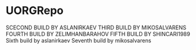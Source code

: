 # UORGRepo
SCECOND BUILD BY ASLANIRKAEV
THIRD BUILD BY MIKOSALVARENS
FOURTH BUILD BY ZELIMHANBARAHOV
FIFTH BUILD BY SHINCARI1989
Sixth build by aslanirkaev
Seventh build by mikosalvarens
